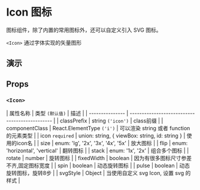 # Icon 图标 [<i class="icon icon-edit2" ></i>](https://github.com/rsuite/rsuite.github.io/blob/master/src/components/icon/index.md)

图标组件，除了内置的常用图标外，还可以自定义引入 SVG 图标。

`<Icon>` 通过字体实现的矢量图形

## 演示

<!--{demo}-->


## Props

### `<Icon>`

| 属性名称        | 类型 `(默认值)`                                | 描述                                     |
| --------------- | ---------------------------------------------- |
| classPrefix     | string `('icon')`                              | class前缀                                |
| componentClass  | React.ElementType `('i')`                      | 可以渲染 string 或者 function 的元素类型 |
| icon `required` | union: string, { viewBox: string, id: string } | 使用的icon名                             |
| size            | enum: 'lg', '2x', '3x', '4x', '5x'            | 放大图标                                 |
| flip            | enum: 'horizontal', 'vertical'                | 翻转图标                                 |
| stack           | enum: '1x', '2x'                              | 组合多个图标                             |
| rotate          | number                                         | 旋转图标                                 |
| fixedWidth      | boolean                                        | 因为有很多图标尺寸参差不齐,固定图标宽度   |
| spin            | boolean                                        | 动态旋转图标                             |
| pulse           | boolean                                        | 动态旋转图标，旋转8步                    |
| svgStyle        | Object                                         | 当使用自定义 svg Icon, 设置 svg 的样式   |